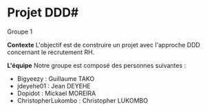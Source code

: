 # Projet DDD#

Groupe 1

**Contexte**
L'objectif est de construire un projet avec l'approche DDD concernant le recrutement RH.

**L'équipe**
Notre groupe est composé des personnes suivantes :
- Bigyeezy : Guillaume TAKO
- jdeyehe01 : Jean DEYEHE
- Dopidot : Mickael MOREIRA
- ChristopherLukombo : Christopher LUKOMBO
